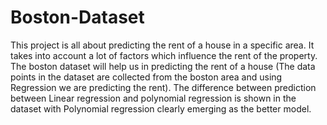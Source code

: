 # Boston-Dataset
This project is all about predicting the rent of a house in a specific area. It takes into account a lot of factors which influence the rent 
of the property. The boston dataset will help us in predicting the rent of a house (The data points in the dataset are collected from the boston area 
and using Regression we are predicting the rent). The difference between prediction between Linear regression and polynomial regression is shown in the dataset
with Polynomial regression clearly emerging as the better model.
